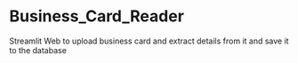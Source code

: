 # Business_Card_Reader
Streamlit Web to upload business card and extract details from it and save it to the database
